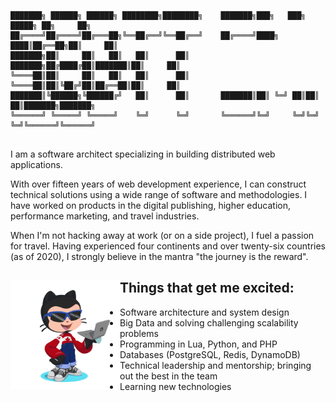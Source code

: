 ```
███████╗ ██████╗ ██████╗ ████████╗████████╗    ███████╗███╗   ███╗ █████╗ ██╗     ██╗     
██╔════╝██╔════╝██╔═══██╗╚══██╔══╝╚══██╔══╝    ██╔════╝████╗ ████║██╔══██╗██║     ██║     
███████╗██║     ██║   ██║   ██║      ██║       ███████╗██╔████╔██║███████║██║     ██║     
╚════██║██║     ██║   ██║   ██║      ██║       ╚════██║██║╚██╔╝██║██╔══██║██║     ██║     
███████║╚██████╗╚██████╔╝   ██║      ██║       ███████║██║ ╚═╝ ██║██║  ██║███████╗███████╗
╚══════╝ ╚═════╝ ╚═════╝    ╚═╝      ╚═╝       ╚══════╝╚═╝     ╚═╝╚═╝  ╚═╝╚══════╝╚══════╝
                                                                                          
```
I am a software architect specializing in building distributed web applications.

With over fifteen years of web development experience, I can construct technical solutions using a wide range of software and methodologies. I have worked on products in the digital publishing, higher education, performance marketing, and travel industries.

When I'm not hacking away at work (or on a side project), I fuel a passion for travel. Having experienced four continents and over twenty-six countries (as of 2020), I strongly believe in the mantra "the journey is the reward".

## Things that get me excited: <img align="left" width="175" height="175" src="https://raw.githubusercontent.com/smallsco/smallsco/master/octocat.gif">

- Software architecture and system design
- Big Data and solving challenging scalability problems
- Programming in Lua, Python, and PHP
- Databases (PostgreSQL, Redis, DynamoDB)
- Technical leadership and mentorship; bringing out the best in the team
- Learning new technologies